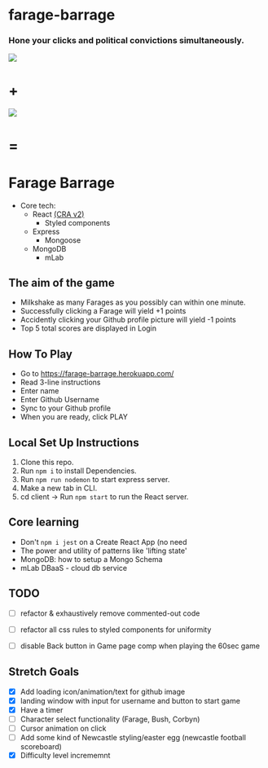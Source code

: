 # farage-barrage

### Hone your clicks and political convictions simultaneously.
![](https://media.giphy.com/media/LSFhSXwjbiBWw/giphy.gif)
# +
![](https://media.giphy.com/media/eByhRwwLUpEze/giphy.gif)
# =
# Farage Barrage

- Core tech:
  - React [(CRA v2)](https://github.com/facebook/create-react-app)
    - Styled components 
  - Express
    - Mongoose
  - MongoDB
    - mLab


## The aim of the game 

- Milkshake as many Farages as you possibly can within one minute.
- Successfully clicking a Farage will yield +1 points
- Accidently clicking your Github profile picture will yield -1 points
- Top 5 total scores are displayed in Login

## How To Play

- Go to https://farage-barrage.herokuapp.com/
- Read 3-line instructions
- Enter name
- Enter Github Username
- Sync to your Github profile
- When you are ready, click PLAY 


## Local Set Up Instructions
 1. Clone this repo.
 2. Run ```npm i``` to install Dependencies.
 3. Run ```npm run nodemon``` to start express server.
 4. Make a new tab in CLI.
 4. cd client -> Run ```npm start``` to run the React server.


## Core learning 
- Don't ```npm i jest``` on a Create React App (no need
- The power and utility of patterns like 'lifting state'
- MongoDB: how to setup a Mongo Schema
- mLab DBaaS - cloud db service

## TODO
- [ ] refactor & exhaustively remove commented-out code
- [ ] refactor all css rules to styled components for uniformity
- [ ] disable Back button in Game page comp when playing the 60sec game


## Stretch Goals
- [x] Add loading icon/animation/text for github image
- [x] landing window with input for username and button to start game
- [x] Have a timer
- [ ] Character select functionality (Farage, Bush, Corbyn)
- [ ] Cursor animation on click
- [ ] Add some kind of Newcastle styling/easter egg (newcastle football scoreboard)
- [x] Difficulty level incrememnt
